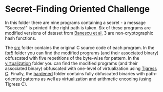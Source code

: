 # Secret-Finding Oriented Challenge

In this folder there are nine programs containing a secret - a message "Success!" is printed if the right path is taken.
Six of these programs are modified versions of dataset from [Banescu et al.](https://github.com/tum-i22/obfuscation-benchmarks) 3 are non-cryptographic hash functions.

The [src](https://github.com/binsec/hade/tree/master/secret_challenge/src) folder contains the original C source code of each program.
In the [for5](https://github.com/binsec/hade/tree/master/secret_challenge/for5) folder you can find the modified programs (and their associated binary) obfuscated with five repetitions of the byte-wise for pattern.
In the [virtualization](https://github.com/binsec/hade/tree/master/secret_challenge/virtualization) folder you can find the modified programs (and their associated binary) obfuscated with one-level of virtualization using [Tigress C](http://tigress.cs.arizona.edu/).
Finally, the [hardened](https://github.com/binsec/hade/tree/master/secret_challenge/hardened) folder contains fully obfuscated binaries with path-oriented patterns as well as virtualization and arithmetic encoding (using Tigress C).
